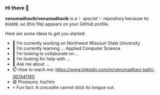 ### Hi there 👋

**venumadhavik/venumadhavik** is a ✨ _special_ ✨ repository because its `README.md` (this file) appears on your GitHub profile.

Here are some ideas to get you started:

- 🔭 I’m currently working on Northwest Missouri State University
- 🌱 I’m currently learning ... Applied Computer Science 
- 👯 I’m looking to collaborate on ...
- 🤔 I’m looking for help with ...
- 💬 Ask me about ...
- 📫 How to reach me: https://www.linkedin.com/in/venumadhavi-kathi-367441191/
- 😄 Pronouns: his/him
- ⚡ Fun fact: A crocodile cannot stick its tongue out.



